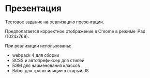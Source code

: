 # Презентация
Тестовое задание на реализацию презентации.

Предполагается корректное отображение в Chrome в режиме iPad (1024x768).

При реализации использованы:
* webpack 4 для сборки
* SCSS и автопрефиксер для стилей
* БЭМ для наименования классов
* Babel для транспиляции в старый JS
